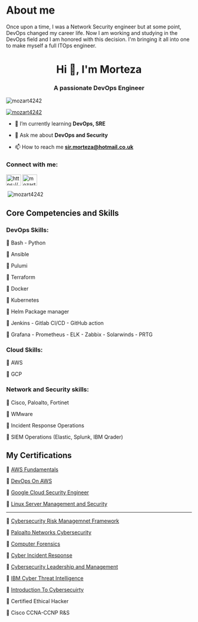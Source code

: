 # About me

Once upon a time, I was a Network Security engineer but at some point, DevOps changed my career life. Now I am working and studying in the DevOps field and I am honored with this decision. I'm bringing it all into one to make myself a full ITOps engineer.


<h1 align="center">Hi 👋, I'm Morteza</h1>
<h3 align="center">A passionate DevOps Engineer</h3>

<p align="left"> <img src="https://komarev.com/ghpvc/?username=mozart4242&label=Profile%20views&color=0e75b6&style=flat" alt="mozart4242" /> </p>

<p align="left"> <a href="https://github.com/ryo-ma/github-profile-trophy"><img src="https://github-profile-trophy.vercel.app/?username=mozart4242" alt="mozart4242" /></a> </p>

- 🌱 I’m currently learning **DevOps, SRE**

- 💬 Ask me about **DevOps and Security**

- 📫 How to reach me **sir.morteza@hotmail.co.uk**

<h3 align="left">Connect with me:</h3>
<p align="left">
<a href="https://www.linkedin.com/in/mozart4242" target="blank"><img align="center" src="https://raw.githubusercontent.com/rahuldkjain/github-profile-readme-generator/master/src/images/icons/Social/linked-in-alt.svg" alt="https://www.linkedin.com/in/mozart4242" height="30" width="40" /></a>
<a href="https://instagram.com/mozart4242" target="blank"><img align="center" src="https://raw.githubusercontent.com/rahuldkjain/github-profile-readme-generator/master/src/images/icons/Social/instagram.svg" alt="mozart4242" height="30" width="40" /></a>
</p>

<p>&nbsp;<img align="center" src="https://github-readme-stats.vercel.app/api?username=mozart4242&show_icons=true&locale=en" alt="mozart4242" /></p>


## Core Competencies and Skills
### DevOps Skills:

🔖 Bash - Python

🔖 Ansible

🔖 Pulumi

🔖 Terraform
 
🔖 Docker
    
🔖 Kubernetes

🔖 Helm Package manager
   
🔖 Jenkins - Gitlab CI/CD - GitHub action

🔖 Grafana - Prometheus - ELK - Zabbix - Solarwinds - PRTG

### Cloud Skills:
🔖 AWS

🔖 GCP

### Network and Security skills:
🔖 Cisco, Paloalto, Fortinet

🔖 WMware

🔖 Incident Response Operations

🔖 SIEM Operations (Elastic, Splunk, IBM Qrader)


## My Certifications
📄 [AWS Fundamentals](https://www.coursera.org/account/accomplishments/specialization/certificate/JW3UVQNTF76W)

📄 [DevOps On AWS](https://www.coursera.org/account/accomplishments/specialization/certificate/HW49YJQAPNU4)

📄 [Google Cloud Security Engineer](https://www.coursera.org/account/accomplishments/specialization/certificate/L9P5TVNEV4MN)

📄 [Linux Server Management and Security](https://www.coursera.org/account/accomplishments/certificate/FU6U87F2WNTB)
-------- -------- -------- --------

📄 [Cybersecurity Risk Managemnet Framework](https://www.coursera.org/account/accomplishments/specialization/certificate/CACHJPCA7G4V)

📄 [Paloalto Networks Cybersecurity](https://www.coursera.org/account/accomplishments/specialization/certificate/9FF9CER8EBC6)

📄 [Computer Forensics](https://www.coursera.org/account/accomplishments/specialization/certificate/7PL7UC3G4KP2)

📄 [Cyber Incident Response](https://www.coursera.org/account/accomplishments/specialization/certificate/CW523V48KHUZ)

📄 [Cybersecurity Leadership and Management](https://www.coursera.org/account/accomplishments/specialization/certificate/XA9S39QHDT6M)

📄 [IBM Cyber Threat Intelligence](https://www.credly.com/badges/3ed1cac0-532d-49b5-a1ab-613407837076?source=linked_in_profile)

📄 [Introduction To Cybersecuirty](https://www.coursera.org/account/accomplishments/specialization/certificate/ZS46UHY2393K)

📄 Certified Ethical Hacker

📄 Cisco CCNA-CCNP R&S
